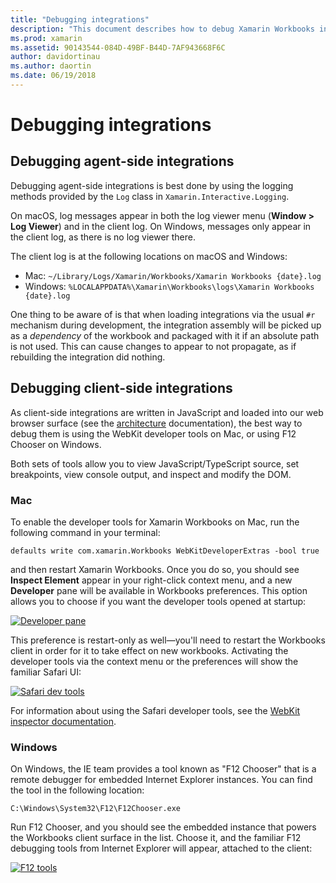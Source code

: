 ```yaml
---
title: "Debugging integrations"
description: "This document describes how to debug Xamarin Workbooks integrations, both agent-side and client-side on Windows and Mac."
ms.prod: xamarin
ms.assetid: 90143544-084D-49BF-B44D-7AF943668F6C
author: davidortinau
ms.author: daortin
ms.date: 06/19/2018
---
```


# Debugging integrations

## Debugging agent-side integrations

Debugging agent-side integrations is best done by using the logging methods
provided by the `Log` class in `Xamarin.Interactive.Logging`.

On macOS, log messages appear in both the log viewer menu (**Window > Log Viewer**)
and in the client log. On Windows, messages only appear in the client log,
as there is no log viewer there.

The client log is at the following locations on macOS and Windows:

- Mac: `~/Library/Logs/Xamarin/Workbooks/Xamarin Workbooks {date}.log`
- Windows: `%LOCALAPPDATA%\Xamarin\Workbooks\logs\Xamarin Workbooks {date}.log`

One thing to be aware of is that when loading integrations via the usual `#r` mechanism
during development, the integration assembly will be picked up as a _dependency_ of the
workbook and packaged with it if an absolute path is not used. This can cause changes to
appear to not propagate, as if rebuilding the integration did nothing.

## Debugging client-side integrations

As client-side integrations are written in JavaScript and loaded into our
web browser surface (see the [architecture](~/tools/workbooks/sdk/architecture.md) documentation), the best
way to debug them is using the WebKit developer tools on Mac, or using F12
Chooser on Windows.

Both sets of tools allow you to view JavaScript/TypeScript source, set breakpoints,
view console output, and inspect and modify the DOM.

### Mac

To enable the developer tools for Xamarin Workbooks on Mac, run the following
command in your terminal:

```shell
defaults write com.xamarin.Workbooks WebKitDeveloperExtras -bool true
```

and then restart Xamarin Workbooks. Once you do so, you should see **Inspect Element** 
appear in your right-click context menu, and a new **Developer** pane
will be available in Workbooks preferences. This option allows you to choose if you want
the developer tools opened at startup:

[![Developer pane](debugging-images/developer-pane-small.png)](debugging-images/developer-pane.png#lightbox)

This preference is restart-only as well—you'll need to restart the Workbooks client
in order for it to take effect on new workbooks. Activating the developer tools via
the context menu or the preferences will show the familiar Safari UI:

[![Safari dev tools](debugging-images/mac-dev-tools.png)](debugging-images/mac-dev-tools.png#lightbox)

For information about using the Safari developer tools, see the
[WebKit inspector documentation][webkit-docs].

### Windows

On Windows, the IE team provides a tool known as "F12 Chooser" that is a remote
debugger for embedded Internet Explorer instances. You can find the tool in the
following location:

```shell
C:\Windows\System32\F12\F12Chooser.exe
```

Run F12 Chooser, and you should see the embedded instance that powers the Workbooks
client surface in the list. Choose it, and the familiar F12 debugging tools from Internet
Explorer will appear, attached to the client:

[![F12 tools](debugging-images/windows-dev-tools.png)](debugging-images/windows-dev-tools.png#lightbox)

[webkit-docs]: https://trac.webkit.org/wiki/WebInspector
